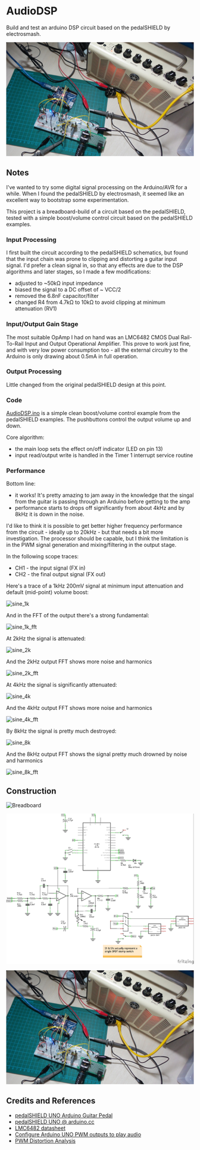 # AudioDSP

Build and test an arduino DSP circuit based on the pedalSHIELD by electrosmash.

![The Build](./assets/AudioDSP_build.jpg?raw=true)

## Notes

I've wanted to try some digital signal processing on the Arduino/AVR for a while.
When I found the pedalSHIELD by electrosmash, it seemed like an excellent way to bootstrap some experimentation.

This project is a breadboard-build of a circuit based on the pedalSHIELD, tested with a simple boost/volume control
circuit based on the pedalSHIELD examples.


### Input Processing

I first built the circuit according to the pedalSHIELD schematics, but found that the input chain was prone to
clipping and distorting a guitar input signal. I'd prefer a clean signal in, so that any effects are due
to the DSP algorithms and later stages, so I made a few modifications:

* adjusted to ~50kΩ input impedance
* biased the signal to a DC offset of ~ VCC/2
* removed the 6.8nF capacitor/filter
* changed R4 from 4.7kΩ to 10kΩ to avoid clipping at minimum attenuation (RV1)


### Input/Output Gain Stage

The most suitable OpAmp I had on hand was an LMC6482 CMOS Dual Rail-To-Rail Input and Output Operational Amplifier.
This prove to work just fine, and with very low power consumption too - all the external circuitry to the Arduino is
only drawing about 0.5mA in full operation.


### Output Processing

Little changed from the original pedalSHIELD design at this point.


### Code

[AudioDSP.ino](./AudioDSP.ino) is a simple clean boost/volume control example from the pedalSHIELD examples.
The pushbuttons control the output volume up and down.

Core algorithm:

* the main loop sets the effect on/off indicator (LED on pin 13)
* input read/output write is handled in the Timer 1 interrupt service routine


### Performance

Bottom line:

* it works! It's pretty amazing to jam away in the knowledge that the singal from the guitar is passing through an Arduino before getting to the amp
* performance starts to drops off significantly from about 4kHz and by 8kHz it is down in the noise.

I'd like to think it is possible to get better higher frequency performance from the circuit - ideally up to 20kHz -
but that needs a bit more investigation. The processor should be capable, but I think the limitation is in the
PWM signal generation and mixing/filtering in the output stage.

In the following scope traces:

* CH1 - the input signal (FX in)
* CH2 - the final output signal (FX out)

Here's a trace of a 1kHz 200mV signal at minimum input attenuation and default (mid-point) volume boost:

![sine_1k](./sine_1k.gif?raw=true)

And in the FFT of the output there's a strong fundamental:

![sine_1k_fft](./sine_1k_fft.gif?raw=true)

At 2kHz the signal is attenuated:

![sine_2k](./sine_2k.gif?raw=true)

And the 2kHz output FFT shows more noise and harmonics

![sine_2k_fft](./sine_2k_fft.gif?raw=true)

At 4kHz the signal is significantly attenuated:

![sine_4k](./sine_4k.gif?raw=true)

And the 4kHz output FFT shows more noise and harmonics

![sine_4k_fft](./sine_4k_fft.gif?raw=true)

By 8kHz the signal is pretty much destroyed:

![sine_8k](./sine_8k.gif?raw=true)

And the 8kHz output FFT shows the signal pretty much drowned by noise and harmonics

![sine_8k_fft](./sine_8k_fft.gif?raw=true)


## Construction

![Breadboard](./assetsAudioDSP_bb.jpg?raw=true)

![The Schematic](./assets/AudioDSP_schematic.jpg?raw=true)

![The Build](./assets/AudioDSP_build.jpg?raw=true)

## Credits and References
* [pedalSHIELD UNO Arduino Guitar Pedal](http://www.electrosmash.com/pedalshield-uno)
* [pedalSHIELD UNO @ arduino.cc](https://create.arduino.cc/projecthub/electrosmash/arduino-uno-guitar-pedal-b2ba96)
* [LMC6482 datasheet](http://www.futurlec.com/Linear/LMC6482IN.shtml)
* [Configure Arduino UNO PWM outputs to play audio](http://www.electrosmash.com/forum/pedalshield-uno/111-configure-arduino-uno-pwm-outputs-to-play-audio?lang=en)
* [PWM Distortion Analysis](http://www.openmusiclabs.com/learning/digital/pwm-dac/pwm-distortion-analysis/index.html)
